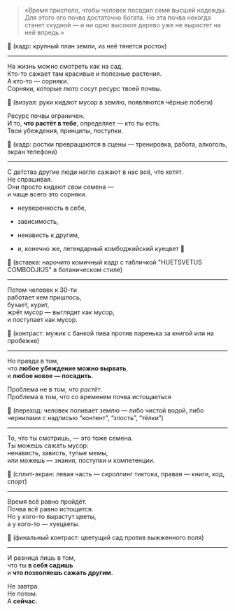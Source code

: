 > «Время приспело, чтобы человек посадил семя высшей надежды. Для этого его почва достаточно богата. Но эта почва некогда станет скудной — и ни одно высокое дерево уже не вырастет на ней впредь.»

🎥 (кадр: крупный план земли, из неё тянется росток)

---

На жизнь можно смотреть как на сад.  
Кто-то сажает там красивые и полезные растения.  
А кто-то — сорняки.  
Сорняки, которые люто сосут ресурс твоей почвы.

🎥 (визуал: руки кидают мусор в землю, появляются чёрные побеги)

Ресурс почвы ограничен.  
И то, **что растёт в тебе**, определяет — кто ты есть.  
Твои убеждения, принципы, поступки.

🎥 (кадр: ростки превращаются в сцены — тренировка, работа, алкоголь, экран телефона)

---

С детства другие люди нагло сажают в нас всё, что хотят.  
Не спрашивая.  
Они просто кидают свои семена —  
и чаще всего это сорняки.

- неуверенность в себе,
    
- зависимость,
    
- ненависть к другим,
    
- и, конечно же, легендарный комбоджийский куецвет 🌸
    

🎥 (вставка: нарочито комичный кадр с табличкой "HUETSVETUS COMBODJIUS" в ботаническом стиле)

---

Потом человек к 30-ти  
работает кем пришлось,  
бухает, курит,  
жрёт мусор — выглядит как мусор,  
и поступает как мусор.

🎥 (контраст: мужик с банкой пива против паренька за книгой или на пробежке)

---

Но правда в том,  
что **любое убеждение можно вырвать**,  
и **любое новое — посадить.**

Проблема не в том, _что растёт_.  
Проблема в том, что со временем почва истощаеться

🎥 (переход: человек поливает землю — либо чистой водой, либо чернилами с надписью “контент”, “злость”, “тёлки”)

---

То, что ты смотришь, — это тоже семена.  
Ты можешь сажать мусор:  
ненависть, зависть, тупые мемы,  
или можешь — знания, поступки и компетенции.

🎥 (сплит-экран: левая часть — скроллинг тиктока, правая — книги, код, спорт)

---

Время всё равно пройдёт.  
Почва всё равно истощится.  
Но у кого-то вырастут цветы,  
а у кого-то — хуецветы.

🎥 (финальный контраст: цветущий сад против выжженного поля)

---

И разница лишь в том,  
что ты **в себя садишь**  
и **что позволяешь сажать другим.**

Не завтра.  
Не потом.  
А **сейчас.**